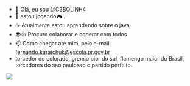 - 👋 Olá, eu sou @C3BOLINH4
- 👀 estou jogando🎮...
- ☕ Atualmente estou aprendendo sobre o java
- 😎👍 Procuro colaborar e coperar com todos
-  📫 Como chegar até mim, pelo e-mail fernando.karatchuk@escola.pr.gov.br
-  torcedor do colorado, gremio pior do sul, flamengo maior do Brasil, torcedores do sao paulosao o partido perfeito.

<!---
C3BOLINH4/C3BOLINH4 is a ✨ special ✨ repository because its `README.md` (this file) appears on your GitHub profile.
You can click the Preview link to take a look at your changes.
--->

![](https://media4.giphy.com/media/h2NxCschQ81ltiL9HV/200w.gif?cid=790b7611vv3ntq094k8c2qr4kzd8j9kfrldzcv3z87rpwycj&ep=v1_gifs_search&rid=200w.gif&ct=g)
